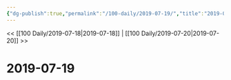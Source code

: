```yaml
---
{"dg-publish":true,"permalink":"/100-daily/2019-07-19/","title":"2019-07-19"}
---
```



<< [[100 Daily/2019-07-18\|2019-07-18]] | [[100 Daily/2019-07-20\|2019-07-20]] >>

# 2019-07-19
